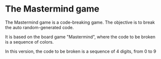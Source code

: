 # The Mastermind game

The Mastermind game is a code-breaking game. The objective is to break the auto random-generated code.

It is based on the board game "Mastermind", where the code to be broken is a sequence of colors.

In this version, the code to be broken is a sequence of 4 digits, from 0 to 9